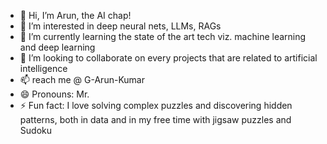 - 👋 Hi, I’m Arun, the AI chap!
- 👀 I’m interested in deep neural nets, LLMs, RAGs
- 🌱 I’m currently learning the state of the art tech viz. machine learning and deep learning
- 💞️ I’m looking to collaborate on every projects that are related to artificial intelligence
- 📫 reach me @ G-Arun-Kumar
- 😄 Pronouns: Mr.
- ⚡ Fun fact: I love solving complex puzzles and discovering hidden patterns, both in data and in my free time with jigsaw puzzles and Sudoku

<!---
G-Arun-Kumar/G-Arun-Kumar is a ✨ special ✨ repository because its `README.md` (this file) appears on your GitHub profile.
You can click the Preview link to take a look at your changes.
--->
